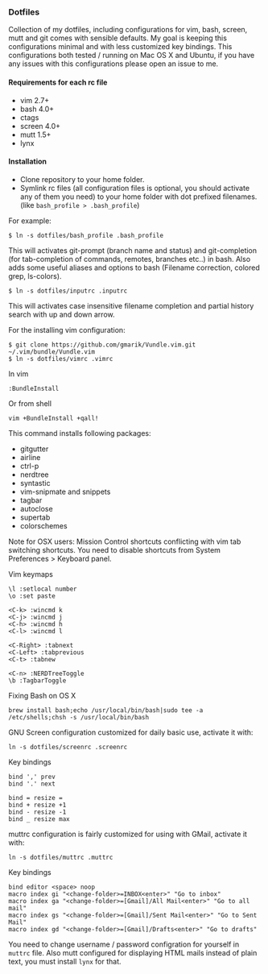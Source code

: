 ### Dotfiles

Collection of my dotfiles, including configurations for vim, bash, screen, mutt and git comes with sensible defaults. My goal is keeping this configurations minimal and with less customized key bindings. This configurations both tested / running on Mac OS X and Ubuntu, if you have any issues with this configurations please open an issue to me.

#### Requirements for each rc file

* vim 2.7+
* bash 4.0+
* ctags
* screen 4.0+
* mutt 1.5+
* lynx

#### Installation

* Clone repository to your home folder.
* Symlink rc files (all configuration files is optional, you should activate any of them you need) to your home folder with dot prefixed filenames. (like `bash_profile > .bash_profile`)

For example:

    $ ln -s dotfiles/bash_profile .bash_profile

This will activates git-prompt (branch name and status) and git-completion (for tab-completion of commands, remotes, branches etc..) in bash. 
Also adds some useful aliases and options to bash (Filename correction, colored grep, ls-colors).

    $ ln -s dotfiles/inputrc .inputrc
    
This will activates case insensitive filename completion and partial history search with up and down arrow.

For the installing vim configuration:

    $ git clone https://github.com/gmarik/Vundle.vim.git ~/.vim/bundle/Vundle.vim
    $ ln -s dotfiles/vimrc .vimrc

In vim

    :BundleInstall

Or from shell

    vim +BundleInstall +qall!

This command installs following packages:

* gitgutter
* airline
* ctrl-p
* nerdtree
* syntastic
* vim-snipmate and snippets
* tagbar
* autoclose
* supertab
* colorschemes

Note for OSX users: Mission Control shortcuts conflicting with vim tab switching shortcuts. You need to disable shortcuts from System Preferences > Keyboard panel. 

Vim keymaps

    \l :setlocal number
    \o :set paste
    
    <C-k> :wincmd k
    <C-j> :wincmd j
    <C-h> :wincmd h
    <C-l> :wincmd l

    <C-Right> :tabnext
    <C-Left> :tabprevious
    <C-t> :tabnew
    
    <C-n> :NERDTreeToggle
    \b :TagbarToggle

Fixing Bash on OS X

    brew install bash;echo /usr/local/bin/bash|sudo tee -a /etc/shells;chsh -s /usr/local/bin/bash

GNU Screen configuration customized for daily basic use, activate it with:

    ln -s dotfiles/screenrc .screenrc
    
Key bindings

    bind ',' prev
    bind '.' next

    bind = resize =
    bind + resize +1
    bind - resize -1
    bind _ resize max

muttrc configuration is fairly customized for using with GMail, activate it with:

    ln -s dotfiles/muttrc .muttrc

Key bindings

    bind editor <space> noop
    macro index gi "<change-folder>=INBOX<enter>" "Go to inbox"
    macro index ga "<change-folder>=[Gmail]/All Mail<enter>" "Go to all mail"
    macro index gs "<change-folder>=[Gmail]/Sent Mail<enter>" "Go to Sent Mail"
    macro index gd "<change-folder>=[Gmail]/Drafts<enter>" "Go to drafts"

You need to change username / password configration for yourself in `muttrc` file. Also mutt configured for displaying HTML mails instead of plain text, you must install `lynx` for that.


